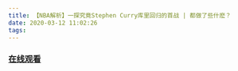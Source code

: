 ```yaml
---
title: 【NBA解析】一探究竟Stephen Curry库里回归的首战 | 都做了些什麽？
date: 2020-03-12 11:02:26
tags:
---
```


### <a href="https://www.weibo.com/tv/v/Iyeno3Itu?fid=1034:4481580777799683" target="_blank">在线观看</a>

